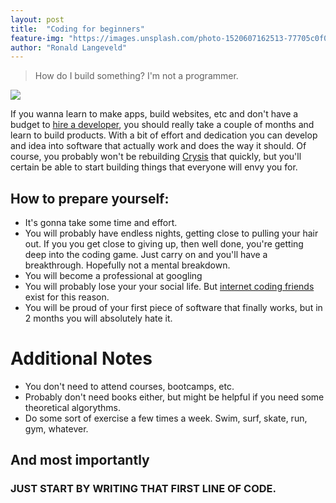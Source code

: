```yaml
---
layout: post
title:  "Coding for beginners"
feature-img: "https://images.unsplash.com/photo-1520607162513-77705c0f0d4a?ixlib=rb-0.3.5&q=80&fm=jpg&crop=entropy&cs=tinysrgb&w=1080&fit=max&ixid=eyJhcHBfaWQiOjExNzczfQ&s=19f37de81950edd51d25ddd1a8aa9687"
author: "Ronald Langeveld"
---
```


> How do I build something? I'm not a programmer.

![](https://res.cloudinary.com/cinemakers/image/upload/v1540363568/blog/Screen-Shot-2018-09-05-at-13.21.44.png)

If you wanna learn to make apps, build websites, etc and don't have a budget to [hire a developer](/hire-me), you should really take a couple of months and learn to build products. With a bit of effort and dedication you can develop and idea into software that actually work and does the way it should. Of course, you probably won't be rebuilding [Crysis](https://en.wikipedia.org/wiki/Crysis_3) that quickly, but you'll certain be able to start building things that everyone will envy you for.

How to prepare yourself:
------------------------

*   It's gonna take some time and effort.
*   You will probably have endless nights, getting close to pulling your hair out. If you you get close to giving up, then well done, you're getting deep into the coding game. Just carry on and you'll have a breakthrough. Hopefully not a mental breakdown.
*   You will become a professional at googling
*   You will probably lose your your social life. But [internet coding friends](http://wip.chat/) exist for this reason.
*   You will be proud of your first piece of software that finally works, but in 2 months you will absolutely hate it.

Additional Notes
================

*   You don't need to attend courses, bootcamps, etc.
*   Probably don't need books either, but might be helpful if you need some theoretical algorythms.
*   Do some sort of exercise a few times a week. Swim, surf, skate, run, gym, whatever.

And most importantly
--------------------

### JUST START BY WRITING THAT FIRST LINE OF CODE.